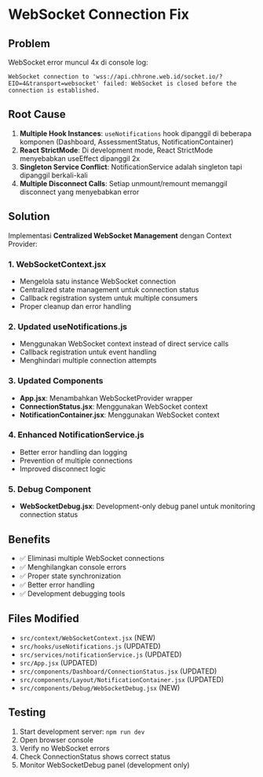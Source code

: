 # WebSocket Connection Fix

## Problem
WebSocket error muncul 4x di console log:
```
WebSocket connection to 'wss://api.chhrone.web.id/socket.io/?EIO=4&transport=websocket' failed: WebSocket is closed before the connection is established.
```

## Root Cause
1. **Multiple Hook Instances**: `useNotifications` hook dipanggil di beberapa komponen (Dashboard, AssessmentStatus, NotificationContainer)
2. **React StrictMode**: Di development mode, React StrictMode menyebabkan useEffect dipanggil 2x
3. **Singleton Service Conflict**: NotificationService adalah singleton tapi dipanggil berkali-kali
4. **Multiple Disconnect Calls**: Setiap unmount/remount memanggil disconnect yang menyebabkan error

## Solution
Implementasi **Centralized WebSocket Management** dengan Context Provider:

### 1. WebSocketContext.jsx
- Mengelola satu instance WebSocket connection
- Centralized state management untuk connection status
- Callback registration system untuk multiple consumers
- Proper cleanup dan error handling

### 2. Updated useNotifications.js
- Menggunakan WebSocket context instead of direct service calls
- Callback registration untuk event handling
- Menghindari multiple connection attempts

### 3. Updated Components
- **App.jsx**: Menambahkan WebSocketProvider wrapper
- **ConnectionStatus.jsx**: Menggunakan WebSocket context
- **NotificationContainer.jsx**: Menggunakan WebSocket context

### 4. Enhanced NotificationService.js
- Better error handling dan logging
- Prevention of multiple connections
- Improved disconnect logic

### 5. Debug Component
- **WebSocketDebug.jsx**: Development-only debug panel untuk monitoring connection status

## Benefits
- ✅ Eliminasi multiple WebSocket connections
- ✅ Menghilangkan console errors
- ✅ Proper state synchronization
- ✅ Better error handling
- ✅ Development debugging tools

## Files Modified
- `src/context/WebSocketContext.jsx` (NEW)
- `src/hooks/useNotifications.js` (UPDATED)
- `src/services/notificationService.js` (UPDATED)
- `src/App.jsx` (UPDATED)
- `src/components/Dashboard/ConnectionStatus.jsx` (UPDATED)
- `src/components/Layout/NotificationContainer.jsx` (UPDATED)
- `src/components/Debug/WebSocketDebug.jsx` (NEW)

## Testing
1. Start development server: `npm run dev`
2. Open browser console
3. Verify no WebSocket errors
4. Check ConnectionStatus shows correct status
5. Monitor WebSocketDebug panel (development only)

